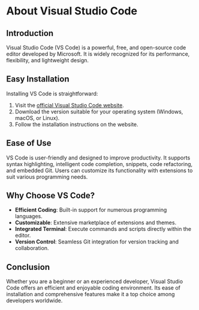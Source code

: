 # About Visual Studio Code

## Introduction
Visual Studio Code (VS Code) is a powerful, free, and open-source code editor developed by Microsoft. It is widely recognized for its performance, flexibility, and lightweight design.

## Easy Installation
Installing VS Code is straightforward:
1. Visit the [official Visual Studio Code website](https://code.visualstudio.com/).
2. Download the version suitable for your operating system (Windows, macOS, or Linux).
3. Follow the installation instructions on the website.

## Ease of Use
VS Code is user-friendly and designed to improve productivity. It supports syntax highlighting, intelligent code completion, snippets, code refactoring, and embedded Git. Users can customize its functionality with extensions to suit various programming needs.

## Why Choose VS Code?
- **Efficient Coding**: Built-in support for numerous programming languages.
- **Customizable**: Extensive marketplace of extensions and themes.
- **Integrated Terminal**: Execute commands and scripts directly within the editor.
- **Version Control**: Seamless Git integration for version tracking and collaboration.

## Conclusion
Whether you are a beginner or an experienced developer, Visual Studio Code offers an efficient and enjoyable coding environment. Its ease of installation and comprehensive features make it a top choice among developers worldwide.
